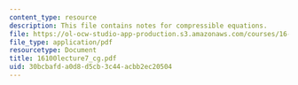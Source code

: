 ```yaml
---
content_type: resource
description: This file contains notes for compressible equations.
file: https://ol-ocw-studio-app-production.s3.amazonaws.com/courses/16-100-aerodynamics-fall-2005/30bcbafda0d8d5cb3c44acbb2ec20504_16100lecture7_cg.pdf
file_type: application/pdf
resourcetype: Document
title: 16100lecture7_cg.pdf
uid: 30bcbafd-a0d8-d5cb-3c44-acbb2ec20504
---
```

